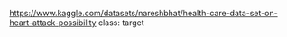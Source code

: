 https://www.kaggle.com/datasets/nareshbhat/health-care-data-set-on-heart-attack-possibility
class: target